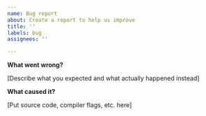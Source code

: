 ```yaml
---
name: Bug report
about: Create a report to help us improve
title: ''
labels: bug
assignees: ''

---
```


**What went wrong?**

[Describe what you expected and what actually happened instead]

**What caused it?**

[Put source code, compiler flags, etc. here]
